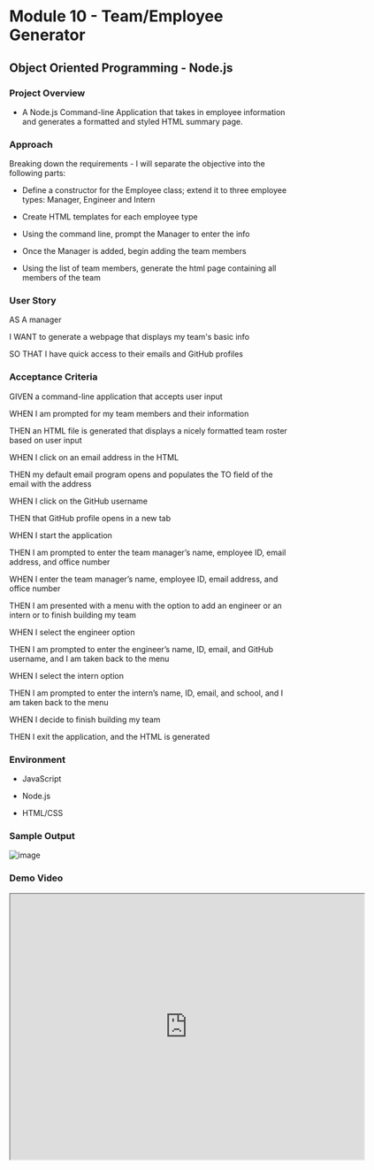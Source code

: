 # Module 10 - Team/Employee Generator
## Object Oriented Programming - Node.js


### Project Overview
- A Node.js Command-line Application that takes in employee information and generates a formatted and styled HTML summary page.

### Approach

Breaking down the requirements - I will separate the objective into the following parts:
  - Define a constructor for the Employee class; extend it to three employee types: Manager, Engineer and Intern
  
  - Create HTML templates for each employee type
  
  - Using the command line, prompt the Manager to enter the info
  
  - Once the Manager is added, begin adding the team members
  
  - Using the list of team members, generate the html page containing all members of the team
  
  ### User Story
  
   AS A manager
  
   I WANT to generate a webpage that displays my team's basic info
  
   SO THAT I have quick access to their emails and GitHub profiles
    
 ### Acceptance Criteria
 
  GIVEN a command-line application that accepts user input
  
  WHEN I am prompted for my team members and their information
  
  THEN an HTML file is generated that displays a nicely formatted team roster based on user input
  
  WHEN I click on an email address in the HTML
  
  THEN my default email program opens and populates the TO field of the email with the address
  
  WHEN I click on the GitHub username
  
  THEN that GitHub profile opens in a new tab
  
  WHEN I start the application
  
  THEN I am prompted to enter the team manager’s name, employee ID, email address, and office number
  
  WHEN I enter the team manager’s name, employee ID, email address, and office number
  
  THEN I am presented with a menu with the option to add an engineer or an intern or to finish building my team
  
  WHEN I select the engineer option
  
  THEN I am prompted to enter the engineer’s name, ID, email, and GitHub username, and I am taken back to the menu

  WHEN I select the intern option
  
  THEN I am prompted to enter the intern’s name, ID, email, and school, and I am taken back to the menu
  
  WHEN I decide to finish building my team
  
  THEN I exit the application, and the HTML is generated
  
### Environment

  - JavaScript
  
  - Node.js
  
  - HTML/CSS
  
### Sample Output

![image](https://user-images.githubusercontent.com/87884472/137670955-ad2f7044-8272-4404-962d-92af1c0c9ce6.png)


### Demo Video

<iframe src="https://drive.google.com/file/d/1T6_aizL4C9lNTiD9U7bnxLM2NzIsso7N/preview" width="640" height="480"></iframe>


  
